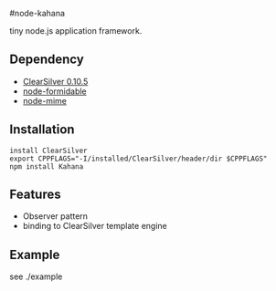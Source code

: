#node-kahana

tiny node.js application framework.

## Dependency

* [ClearSilver 0.10.5](http://www.clearsilver.net/)
* [node-formidable](http://github.com/felixge/node-formidable)
* [node-mime](http://github.com/bentomas/node-mime)

## Installation

    install ClearSilver
	export CPPFLAGS="-I/installed/ClearSilver/header/dir $CPPFLAGS"
    npm install Kahana

## Features

* Observer pattern
* binding to ClearSilver template engine

## Example

see ./example

